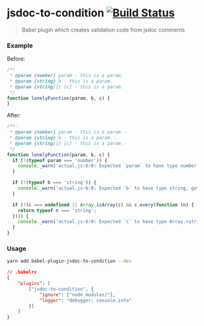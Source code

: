 # jsdoc-to-condition [![Build Status][1]][2]
                     
 [1]: https://travis-ci.org/jakwuh/babel-plugin-jsdoc-to-condition.svg?branch=master
 [2]: https://travis-ci.org/jakwuh/babel-plugin-jsdoc-to-condition

> Babel plugin which сreates validation code from jsdoc comments

### Example

Before:

```js
/**
 * @param {number} param - this is a param.
 * @param {string} b - this is a param.
 * @param {string[]} [c] - this is a param.
 */
function lonelyFunction(param, b, c) {
}
```

After:

```js
/**␊
 * @param {number} param - this is a param.␊
 * @param {string} b - this is a param.␊
 * @param {string[]} [c] - this is a param.␊
 */
function lonelyFunction(param, b, c) {
  if (!(typeof param === 'number')) {
    console._warn('actual.js:6:0: Expected `param` to have type number, got: ' + typeof param);␊
  }

  if (!(typeof b === 'string')) {
    console._warn('actual.js:6:0: Expected `b` to have type string, got: ' + typeof b);
  }

  if (!(c === undefined || Array.isArray(c) && c.every(function (n) {
    return typeof n === 'string';
  }))) {
    console._warn('actual.js:6:0: Expected `c` to have type Array.<string>=, got: ' + typeof c);
  }
}
```

### Usage

```bash
yarn add babel-plugin-jsdoc-to-condition --dev
```

```json
// .babelrc
{
    "plugins": [
        ["jsdoc-to-condition", {
            "ignore": ["node_modules/"],
            "logger": "debugger; console.info"
        }]
    ]
}
```



